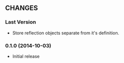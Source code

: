 ## CHANGES

### Last Version

  * Store reflection objects separate from it's definition.

### 0.1.0 (2014-10-03)

  * Initial release
